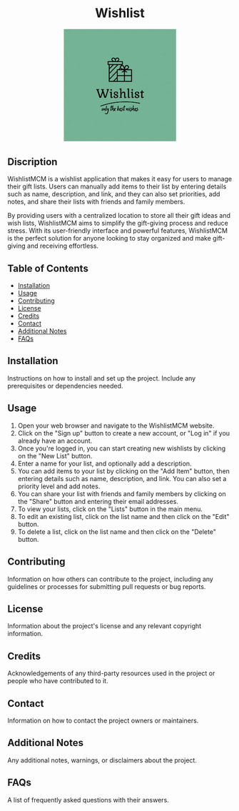 
<div align="center">
<p>
  <h1>Wishlist</h1>
  <img src="/image/logo-lg.png" alt="Alt Text" width="50%" height="50%">
</p>
</div>

## Discription
WishlistMCM is a wishlist application that makes it easy for users to manage their gift lists. Users can manually add items to their list by entering details such as name, description, and link, and they can also set priorities, add notes, and share their lists with friends and family members.

By providing users with a centralized location to store all their gift ideas and wish lists, WishlistMCM aims to simplify the gift-giving process and reduce stress. With its user-friendly interface and powerful features, WishlistMCM is the perfect solution for anyone looking to stay organized and make gift-giving and receiving effortless.


## Table of Contents

- [Installation](#installation)
- [Usage](#usage)
- [Contributing](#contributing)
- [License](#license)
- [Credits](#credits)
- [Contact](#contact)
- [Additional Notes](#additional-notes)
- [FAQs](#faqs)


## Installation

Instructions on how to install and set up the project. Include any prerequisites or dependencies needed.

## Usage

1. Open your web browser and navigate to the WishlistMCM website.
2. Click on the "Sign up" button to create a new account, or "Log in" if you already have an account.
3. Once you're logged in, you can start creating new wishlists by clicking on the "New List" button.
4. Enter a name for your list, and optionally add a description.
5. You can add items to your list by clicking on the "Add Item" button, then entering details such as name, description, and link. You can also set a priority level and add notes.
6. You can share your list with friends and family members by clicking on the "Share" button and entering their email addresses.
7. To view your lists, click on the "Lists" button in the main menu.
8. To edit an existing list, click on the list name and then click on the "Edit" button.
9. To delete a list, click on the list name and then click on the "Delete" button.

## Contributing

Information on how others can contribute to the project, including any guidelines or processes for submitting pull requests or bug reports.

## License

Information about the project's license and any relevant copyright information.

## Credits

Acknowledgements of any third-party resources used in the project or people who have contributed to it.

## Contact

Information on how to contact the project owners or maintainers.

## Additional Notes

Any additional notes, warnings, or disclaimers about the project.

## FAQs

A list of frequently asked questions with their answers.

